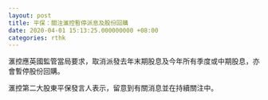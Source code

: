```yaml
---
layout: post
title: 平保：關注滙控暫停派息及股份回購
date: 2020-04-01 15:13:25.000000000 +08:00
categories: rthk
---
```


滙控應英國監管當局要求，取消派發去年末期股息及今年所有季度或中期股息，亦會暫停股份回購。

滙控第二大股東平保發言人表示，留意到有關消息並在持續關注中。
